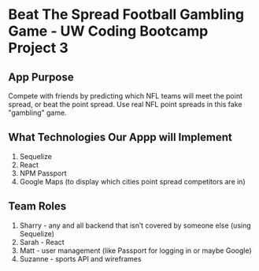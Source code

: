 # Beat The Spread Football Gambling Game - UW Coding Bootcamp Project 3
## App Purpose
Compete with friends by predicting which NFL teams will meet the point spread, or beat the point spread. Use real NFL point spreads in this fake "gambling" game.

## What Technologies Our Appp will Implement
1. Sequelize
2. React
3. NPM Passport
4. Google Maps (to display which cities point spread competitors are in)

## Team Roles
1. Sharry - any and all backend that isn’t covered by someone else (using Sequelize)
2. Sarah - React
3. Matt - user management (like Passport for logging in or maybe Google)
4. Suzanne - sports API and wireframes